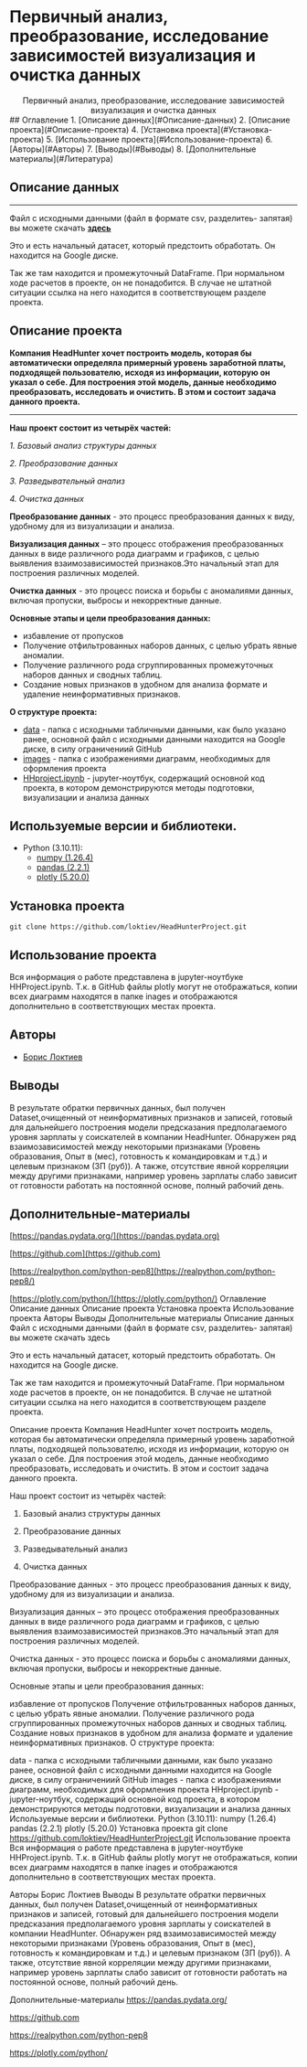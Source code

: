 # Первичный анализ, преобразование, исследование зависимостей визуализация и очистка данных
<center> Первичный анализ, преобразование, исследование зависимостей визуализация и очистка данных </center>
## Оглавление
1. [Описание данных](#Описание-данных)
2. [Описание проекта](#Описание-проекта)
4. [Установка проекта](#Установка-проекта)
5. [Использование проекта](#Использование-проекта)
6. [Авторы](#Авторы)
7. [Выводы](#Выводы)
8. [Дополнительные материалы](#Литература)

<h2 id="Описание-данных">Описание данных</h2>

____________________________________________________________
Файл с исходными данными (файл в формате csv, разделитеь- запятая) вы можете скачать **[здесь](https://drive.google.com/file/d/12VJy9uaBFVBKbJ-JG9X2F-8gJs617eBb/view?usp=sharing)**

Это и есть начальный датасет, который предстоить обработать. Он находится на Google диске. 

Так же там находится и промежуточный DataFrame. При нормальном ходе расчетов в проекте, он не понадобится. В случае не штатной ситуации ссылка на него находится в соответствующем разделе проекта.

<h2 id="Описание-проекта">Описание проекта</h2>

**Компания HeadHunter хочет построить модель, которая бы автоматически определяла примерный уровень заработной платы, подходящей пользователю, исходя из информации, которую он указал о себе. Для построения этой модель, данные необходимо преобразовать, исследовать и очистить. В этом и состоит задача данного проекта.**


_____________________________________________________________
**Наш проект состоит из четырёх частей:**

*1. Базовый анализ структуры данных*

*2. Преобразование данных*

*3. Разведывательный анализ*

*4. Очистка данных*

**Преобразование данных** - это процесс преобразования данных к виду, удобному для из визуализации и анализа.

**Визуализация данных** – это процесс отображения преобразованных данных в виде различного рода диаграмм и графиков, с целью выявления взаимозависимостей признаков.Это начальный этап для построения различных моделей.

**Очистка данных** - это процесс поиска и борьбы с аномалиями данных, включая пропуски, выбросы и некорректные данные.

**Основные этапы и цели преобразования данных:**
* избавление от пропусков
* Получение отфильтрованных наборов данных, с целью убрать явные аномалии.
* Получение различного рода сгруппированных промежуточных наборов данных и сводных таблиц.
* Создание новых признаков в удобном для анализа формате и удаление неинформативных признаков.


**О структуре проекта:**
* [data](./data) - папка с исходными табличными данными, как было указано ранее, основной файл с исходными данными находится на Google диске, в силу ограничениий GitHub
* [images](./images) - папка с изображениями диаграмм, необходимых для оформления проекта
* [HHproject.ipynb](./HHproject.ipynb) - jupyter-ноутбук, содержащий основной код проекта, в котором демонстрируются методы подготовки, визуализации и анализа данных


## Используемые версии и библиотеки.
* Python (3.10.11):
    * [numpy (1.26.4)](https://numpy.org)
    * [pandas (2.2.1)](https://pandas.pydata.org)
    * [plotly (5.20.0)](https://plotly.com)
    

<h2 id="Установка-проекта">Установка проекта</h2>

```
git clone https://github.com/loktiev/HeadHunterProject.git
```

<h2 id="Использование-проекта">Использование проекта</h2>


Вся информация о работе представлена в jupyter-ноутбуке HHProject.ipynb. Т.к. в GitHub файлы plotly могут не отображаться, копии всех диаграмм находятся в папке inages и отображаются дополнительно в соответствующих местах проекта.


<h2 id="Авторы">Авторы</h2>

* [Борис Локтиев](@BILoktiev)

<h2 id="Выводы">Выводы</h2>

В результате обратки первичных данных, был получен Dataset,очищенный от неинформативных признаков и записей, готовый для дальнейшего построения модели предсказания предполагаемого уровня зарплаты у соискателей в компании HeadHunter. 
Обнаружен ряд взаимозависимостей между некоторыми признаками (Уровень образования, Опыт в (мес), готовность к командировкам и т.д.) и целевым признаком (ЗП (руб)). А также, отсутствие явной корреляции между другими признаками, например уровень зарплаты слабо зависит от готовности работать на постоянной основе, полный рабочий день.  



<h2 id="Литература">Дополнительные-материалы</h2>

[https://pandas.pydata.org/](https://pandas.pydata.org)

[https://github.com](https://github.com)

[https://realpython.com/python-pep8](https://realpython.com/python-pep8/)

[https://plotly.com/python/](https://plotly.com/python/)
Оглавление
Описание данных
Описание проекта
Установка проекта
Использование проекта
Авторы
Выводы
Дополнительные материалы
Описание данных
Файл с исходными данными (файл в формате csv, разделитеь- запятая) вы можете скачать здесь

Это и есть начальный датасет, который предстоить обработать. Он находится на Google диске.

Так же там находится и промежуточный DataFrame. При нормальном ходе расчетов в проекте, он не понадобится. В случае не штатной ситуации ссылка на него находится в соответствующем разделе проекта.

Описание проекта
Компания HeadHunter хочет построить модель, которая бы автоматически определяла примерный уровень заработной платы, подходящей пользователю, исходя из информации, которую он указал о себе. Для построения этой модель, данные необходимо преобразовать, исследовать и очистить. В этом и состоит задача данного проекта.

Наш проект состоит из четырёх частей:

1. Базовый анализ структуры данных

2. Преобразование данных

3. Разведывательный анализ

4. Очистка данных

Преобразование данных - это процесс преобразования данных к виду, удобному для из визуализации и анализа.

Визуализация данных – это процесс отображения преобразованных данных в виде различного рода диаграмм и графиков, с целью выявления взаимозависимостей признаков.Это начальный этап для построения различных моделей.

Очистка данных - это процесс поиска и борьбы с аномалиями данных, включая пропуски, выбросы и некорректные данные.

Основные этапы и цели преобразования данных:

избавление от пропусков
Получение отфильтрованных наборов данных, с целью убрать явные аномалии.
Получение различного рода сгруппированных промежуточных наборов данных и сводных таблиц.
Создание новых признаков в удобном для анализа формате и удаление неинформативных признаков.
О структуре проекта:

data - папка с исходными табличными данными, как было указано ранее, основной файл с исходными данными находится на Google диске, в силу ограничениий GitHub
images - папка с изображениями диаграмм, необходимых для оформления проекта
HHproject.ipynb - jupyter-ноутбук, содержащий основной код проекта, в котором демонстрируются методы подготовки, визуализации и анализа данных
Используемые версии и библиотеки.
Python (3.10.11):
numpy (1.26.4)
pandas (2.2.1)
plotly (5.20.0)
Установка проекта
git clone https://github.com/loktiev/HeadHunterProject.git
Использование проекта
Вся информация о работе представлена в jupyter-ноутбуке HHProject.ipynb. Т.к. в GitHub файлы plotly могут не отображаться, копии всех диаграмм находятся в папке inages и отображаются дополнительно в соответствующих местах проекта.

Авторы
Борис Локтиев
Выводы
В результате обратки первичных данных, был получен Dataset,очищенный от неинформативных признаков и записей, готовый для дальнейшего построения модели предсказания предполагаемого уровня зарплаты у соискателей в компании HeadHunter. Обнаружен ряд взаимозависимостей между некоторыми признаками (Уровень образования, Опыт в (мес), готовность к командировкам и т.д.) и целевым признаком (ЗП (руб)). А также, отсутствие явной корреляции между другими признаками, например уровень зарплаты слабо зависит от готовности работать на постоянной основе, полный рабочий день.

Дополнительные-материалы
https://pandas.pydata.org/

https://github.com

https://realpython.com/python-pep8

https://plotly.com/python/
